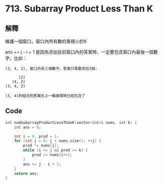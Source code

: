 # 713. Subarray Product Less Than K

## 解釋

維護一個窗口，窗口內所有數的乘積小於K

ans += j - i + 1 是因為添加目前窗口內的答案時，一定要包含窗口內最後一個數字，比如：
```
(3, 4, 2), 窗口內有三個數字，答案只需要添加3個:

      (2)
   (4, 2)
(3, 4, 2)

(3, 4)的組合的答案在上一輪循環時已經包含了
```

## Code

```cpp
int numSubarrayProductLessThanK(vector<int>& nums, int k) {
    int ans = 0;

    int i = 0, prod = 1;
    for (int j = 0; j < nums.size(); ++j) {
        prod *= nums[j];
        while (i <= j && prod >= k) {
            prod /= nums[i++];
        }
        ans += j - i + 1;
    }
    return ans;
}
```

